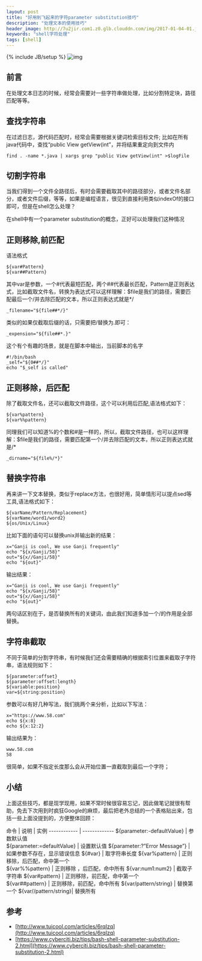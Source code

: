 ```yaml
---
layout: post
title: "好用到飞起来的字符parameter substitution技巧"
description: "处理文本的使用技巧"
header_image: http://7u2jir.com1.z0.glb.clouddn.com/img/2017-01-04-01.jpg
keywords: "shell字符处理"
tags: [shell]
---
```

{% include JB/setup %}
![img](http://7u2jir.com1.z0.glb.clouddn.com/img/2017-01-04-01.jpg)

## 前言

在处理文本日志的时候，经常会需要对一些字符串做处理，比如分割特定块，路径匹配等等。

## 查找字符串

在过滤日志，源代码匹配时，经常会需要根据关键词检索目标文件;
比如在所有java代码中，查找“public View getView(int”，并将结果重定向到文件内

```
find . -name *.java | xargs grep "public View getView(int" >$logFile
```

## 切割字符串

当我们得到一个文件全路径后，有时会需要截取其中的路径部分，或者文件名部分，或者文件后缀，等等，如果是编程语言，很见到直接利用类似indexOf的接口即可，但是在shell怎么处理？

在shell中有一个parameter substitution的概念，正好可以处理我们这种情况

## 正则移除,前匹配

语法格式

```
${var#Pattern}          
${var##Pattern}
```
其中var是参数，一个#代表最短匹配，两个##代表最长匹配，Pattern是正则表达式，比如截取文件名，转换为表达式可以这样理解：$file是我们的路径，需要匹配最后一个/并去除匹配的文本，所以正则表达式就是*/

```
_filename="${file##*/}"
```

类似的如果仅截取后缀的话，只需要把/替换为.即可：

```
_expension="${file##*.}"
```
这个有个有趣的场景，就是在脚本中输出，当前脚本的名字

```
#!/bin/bash
_self="${0##*/}"
echo "$_self is called"
```

## 正则移除，后匹配
除了截取文件名，还可以截取文件路径，这个可以利用后匹配,语法格式如下：

```
${var%pattern}
${var%%pattern}
```
同理我们可以知道%的个数和#是一样的，所以，截取文件路径，也可以这样理解：$file是我们的路径，需要匹配第一个/并去除匹配的文本，所以正则表达式就是/*

```
_dirname="${file%/*}"
```

## 替换字符串

再来讲一下文本替换，类似于replace方法，也很好用，简单情形可以提点sed等工具,语法格式如下：

```
${varName/Pattern/Replacement}
${varName/word1/word2}
${os/Unix/Linux}
```
比如下面的语句可以替换unix并输出新的结果：

```
x="Ganji is cool, We use Ganji frequently"
echo "${x/Ganji/58}"
out="${x//Ganji/58}"
echo "${out}"
```

输出结果：

```
x="Ganji is cool, We use Ganji frequently"
echo "${x/Ganji/58}"
out="${x//Ganji/58}"
echo "${out}"
```
两句话区别在于，是否替换所有的关键词，由此我们知道多加一个/的作用是全部替换。

## 字符串截取

不同于简单的分割字符串，有时候我们还会需要精确的根据索引位置来截取子字符串，语法规则如下：

```
${parameter:offset}
${parameter:offset:length}
${variable:position}
var=${string:position}
```

参数可以有好几种写法，我们挑两个来分析，比如以下写法：

```
x="https://www.58.com"
echo ${x:8}
echo ${x:12:2}
```
输出结果为：

```
www.58.com
58
```
很简单，如果不指定长度那么会从开始位置一直截取到最后一个字符；

## 小结

上面这些技巧，都是现学现用，如果不常时候很容易忘记，因此做笔记就很有帮助，免去下次用到时疯狂Google的麻烦，最后把老外总结的一个表格贴出来，包括一些上面没提到的，方便整体回顾：

命令 | 说明 | 实例
------------ | -------------
${parameter:-defaultValue} | 参数默认值  
${parameter:=defaultValue} | 设置默认值
${parameter:?”Error Message”} | 如果参数不存在，显示错误信息
${#var} | 取字符串长度
${var%pattern} | 正则移除，后匹配，命中第一个  
${var%%pattern} | 正则移除 ，后匹配，命中所有 
${var:num1:num2} | 截取子字符串
${var#pattern} | 正则移除，前匹配，命中第一个  
${var##pattern} | 正则移除，前匹配，命中所有
${var/pattern/string} | 替换第一个
${var//pattern/string}| 替换所有

## 参考

* [http://www.tuicool.com/articles/6rqIzq](http://www.tuicool.com/articles/6rqIzq)
* [https://www.cyberciti.biz/tips/bash-shell-parameter-substitution-2.html](https://www.cyberciti.biz/tips/bash-shell-parameter-substitution-2.html)